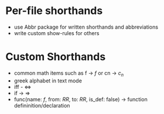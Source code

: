# Per-file shorthands
- use Abbr package for written shorthands and abbreviations
- write custom show-rules for others

# Custom Shorthands
- common math items such as f -> $f$ or cn -> $c_n$
- greek alphabet in text mode
- iff - <=>
- if -> =>
- func(name: $f$, from: $RR$, to: $RR$, is_def: false) -> function defininition/declaration
